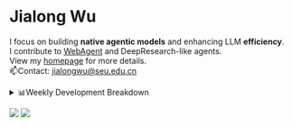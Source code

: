 #  Jialong Wu

I focus on building **native agentic models** and enhancing LLM **efficiency**.<br>
I contribute to [WebAgent](https://github.com/Alibaba-NLP/WebAgent) and DeepResearch-like agents.<br>
View my [homepage](https://callanwu.github.io/) for more details. <br>
📫Contact: jialongwu@seu.edu.cn

<details><summary>📊Weekly Development Breakdown</summary>

<!--START_SECTION:waka-->

```txt
From: 20 July 2025 - To: 27 July 2025

Total Time: 8 hrs 56 mins

Python       4 hrs 45 mins   █████████████▒░░░░░░░░░░░   53.16 %
JSON         3 hrs 14 mins   █████████░░░░░░░░░░░░░░░░   36.22 %
Markdown     43 mins         ██░░░░░░░░░░░░░░░░░░░░░░░   08.15 %
HTML         9 mins          ▒░░░░░░░░░░░░░░░░░░░░░░░░   01.73 %
Bash         3 mins          ░░░░░░░░░░░░░░░░░░░░░░░░░   00.65 %
```

<!--END_SECTION:waka-->

[![wakatime](https://wakatime.com/badge/user/c6720b29-9431-4a60-bc9d-e1fb2b6bd65f.svg)](https://wakatime.com/@c6720b29-9431-4a60-bc9d-e1fb2b6bd65f)
</details>

[![](https://img.shields.io/badge/Google%20Scholar-4385FE.svg?&color=d6d6d6&style=flat-square&logo=google-scholar)](https://scholar.google.com/citations?user=6eg2m4YAAAAJ)
![](https://komarev.com/ghpvc/?username=callanwu)
